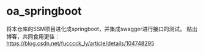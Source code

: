 # oa_springboot
将本仓库的SSM项目进化成springboot，并集成swagger进行接口的测试。
贴出博客，共同食用更佳：https://blog.csdn.net/fucccck_ly/article/details/104748295
